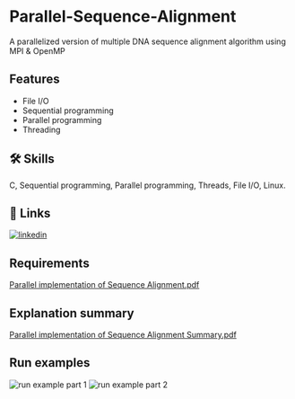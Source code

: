 # Parallel-Sequence-Alignment
A parallelized version of multiple DNA sequence alignment algorithm using MPI &amp; OpenMP

## Features

- File I/O
- Sequential programming
- Parallel programming
- Threading


## 🛠 Skills
C, Sequential programming, Parallel programming, Threads, File I/O, Linux.

## 🔗 Links
[![linkedin](https://img.shields.io/badge/linkedin-0A66C2?style=for-the-badge&logo=linkedin&logoColor=white)](https://www.linkedin.com/in/yarin-getter/)


## Requirements 
[Parallel implementation of Sequence Alignment.pdf](https://github.com/YarinDev/Parallel-Sequence-Alignment/files/9900117/Parallel.implementation.of.Sequence.Alignment.pdf)

## Explanation summary

[Parallel implementation of Sequence Alignment Summary.pdf](https://github.com/YarinDev/Parallel-Sequence-Alignment/files/9900126/Parallel.implementation.of.Sequence.Alignment.Summary.pdf)


## Run examples
![run example part 1](https://user-images.githubusercontent.com/74246091/198984051-2970cfbe-4f7d-4463-b72f-7c05b6ae960a.png)
![run example part 2](https://user-images.githubusercontent.com/74246091/198984058-860edf94-a177-41b4-9dea-f30469232f2e.png)
